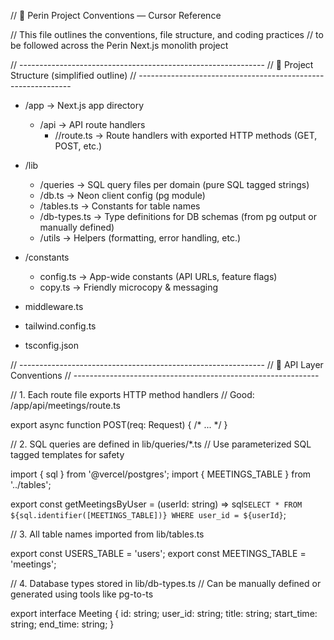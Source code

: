 // 🧠 Perin Project Conventions — Cursor Reference

// This file outlines the conventions, file structure, and coding practices
// to be followed across the Perin Next.js monolith project

// -------------------------------------------------------------
// 📁 Project Structure (simplified outline)
// -------------------------------------------------------------

- /app                  → Next.js app directory
  - /api                → API route handlers
    - /<route>/route.ts → Route handlers with exported HTTP methods (GET, POST, etc.)

- /lib
  - /queries            → SQL query files per domain (pure SQL tagged strings)
  - /db.ts              → Neon client config (pg module)
  - /tables.ts          → Constants for table names
  - /db-types.ts        → Type definitions for DB schemas (from pg output or manually defined)
  - /utils              → Helpers (formatting, error handling, etc.)


- /constants
  - config.ts           → App-wide constants (API URLs, feature flags)
  - copy.ts             → Friendly microcopy & messaging

- middleware.ts
- tailwind.config.ts
- tsconfig.json


// -------------------------------------------------------------
// 🧩 API Layer Conventions
// -------------------------------------------------------------

// 1. Each route file exports HTTP method handlers
//    Good: /app/api/meetings/route.ts

export async function POST(req: Request) { /* ... */ }

// 2. SQL queries are defined in lib/queries/*.ts
//    Use parameterized SQL tagged templates for safety

import { sql } from '@vercel/postgres';
import { MEETINGS_TABLE } from '../tables';

export const getMeetingsByUser = (userId: string) => sql`
  SELECT * FROM ${sql.identifier([MEETINGS_TABLE])}
  WHERE user_id = ${userId}
`;

// 3. All table names imported from lib/tables.ts

export const USERS_TABLE = 'users';
export const MEETINGS_TABLE = 'meetings';

// 4. Database types stored in lib/db-types.ts
//    Can be manually defined or generated using tools like pg-to-ts

export interface Meeting {
  id: string;
  user_id: string;
  title: string;
  start_time: string;
  end_time: string;
}

